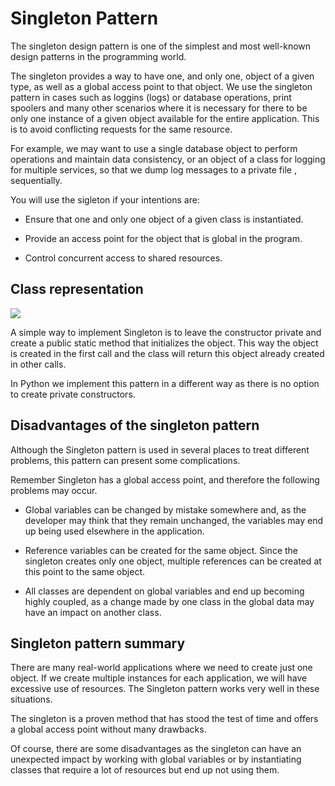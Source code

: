 
# Singleton Pattern

The singleton design pattern is one of the simplest and most well-known design patterns in the programming world.

The singleton provides a way to have one, and only one, object of a given type, as well as a global access point to that object. We use the singleton pattern in cases such as loggins (logs) or database operations, print spoolers and many other scenarios where it is necessary for there to be only one instance of a given object available for the entire application. This is to avoid conflicting requests for the same resource.

For example, we may want to use a single database object to perform operations and maintain data consistency, or an object of a class for logging for multiple services, so that we dump log messages to a private file , sequentially.

You will use the sigleton if your intentions are:

- Ensure that one and only one object of a given class is instantiated.

- Provide an access point for the object that is global in the program.

- Control concurrent access to shared resources.

## Class representation

<img src="[https://github.com/bruiglesias/bruiglesias/blob/main/vis%C3%A3o%20computacional%402x%20(2).png](https://github.com/bruiglesias/design-pattern-python/blob/main/singleton/images/singleton_img.png?raw=true)" />

A simple way to implement Singleton is to leave the constructor private and create a public static method that initializes the object. This way the object is created in the first call and the class will return this object already created in other calls.

In Python we implement this pattern in a different way as there is no option to create private constructors.


## Disadvantages of the singleton pattern

Although the Singleton pattern is used in several places to treat different problems, this pattern can present some complications.

Remember Singleton has a global access point, and therefore the following problems may occur.

- Global variables can be changed by mistake somewhere and, as the developer may think that they remain unchanged, the variables may end up being used elsewhere in the application.

- Reference variables can be created for the same object. Since the singleton creates only one object, multiple references can be created at this point to the same object.

- All classes are dependent on global variables and end up becoming highly coupled, as a change made by one class in the global data may have an impact on another class.

## Singleton pattern summary

There are many real-world applications where we need to create just one object. If we create multiple instances for each application, we will have excessive use of resources. The Singleton pattern works very well in these situations.

The singleton is a proven method that has stood the test of time and offers a global access point without many drawbacks.

Of course, there are some disadvantages as the singleton can have an unexpected impact by working with global variables or by instantiating classes that require a lot of resources but end up not using them.
